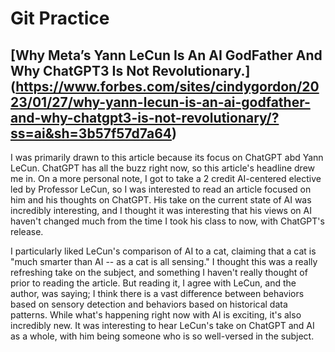 # Git Practice

## [Why Meta’s Yann LeCun Is An AI GodFather And Why ChatGPT3 Is Not Revolutionary.] (https://www.forbes.com/sites/cindygordon/2023/01/27/why-yann-lecun-is-an-ai-godfather-and-why-chatgpt3-is-not-revolutionary/?ss=ai&sh=3b57f57d7a64)

I was primarily drawn to this article because its focus on ChatGPT abd Yann LeCun. ChatGPT has all the buzz right now, so this article's headline drew me in. On a more personal note, I got to take a 2 credit AI-centered elective led by Professor LeCun, so I was interested to read an article focused on him and his thoughts on ChatGPT. His take on the current state of AI was incredibly interesting, and I thought it was interesting that his views on AI haven't changed much from the time I took his class to now, with ChatGPT's release. 

I particularly liked LeCun's comparison of AI to a cat, claiming that a cat is "much smarter than AI -- as a cat is all sensing." I thought this was a really refreshing take on the subject, and something I haven't really thought of prior to reading the article. But reading it, I agree with LeCun, and the author, was saying; I think there is a vast difference between behaviors based on sensory detection and behaviors based on historical data patterns. While what's happening right now with AI is exciting, it's also incredibly new. It was interesting to hear LeCun's take on ChatGPT and AI as a whole, with him being someone who is so well-versed in the subject.  
